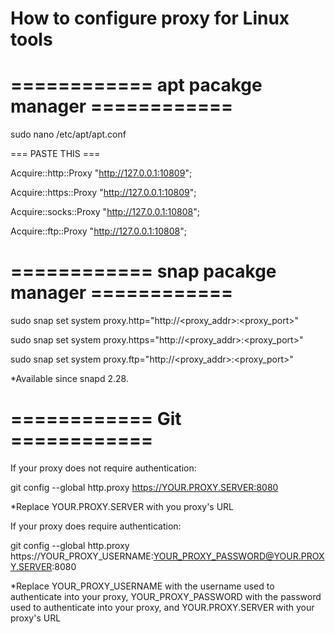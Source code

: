# How to configure proxy for Linux tools

# ============ apt pacakge manager ============

sudo nano /etc/apt/apt.conf

=== PASTE THIS ===

Acquire::http::Proxy "http://127.0.0.1:10809";

Acquire::https::Proxy "http://127.0.0.1:10809";

Acquire::socks&zwnj;::Proxy "http://127.0.0.1:10808";

Acquire::ftp::Proxy "http://127.0.0.1:10808";

# ============ snap pacakge manager ============

sudo snap set system proxy.http="http://<proxy_addr>:<proxy_port>"

sudo snap set system proxy.https="http://<proxy_addr>:<proxy_port>"

sudo snap set system proxy.ftp="http://<proxy_addr>:<proxy_port>"

*Available since snapd 2.28.

# ============ Git ============

If your proxy does not require authentication:

git config --global http.proxy https://YOUR.PROXY.SERVER:8080

*Replace YOUR.PROXY.SERVER with you proxy's URL

If your proxy does require authentication:

git config --global http.proxy https://YOUR_PROXY_USERNAME:YOUR_PROXY_PASSWORD@YOUR.PROXY.SERVER:8080

*Replace YOUR_PROXY_USERNAME with the username used to authenticate into your proxy, YOUR_PROXY_PASSWORD with the
password used to authenticate into your proxy, and YOUR.PROXY.SERVER with your proxy's URL

